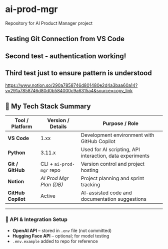 # ai-prod-mgr
Repository for AI Product Manager project
## Testing Git Connection from VS Code
## Second test - authentication working!
## Third test just to ensure pattern is understood
https://www.notion.so/290a7858746d801480e2d4a3baa60a14?v=291a7858746d80d0b584000c9a6315a4&source=copy_link
## 🧠 My Tech Stack Summary

| **Tool / Platform** | **Version / Details** | **Purpose / Role** |
|----------------------|-----------------------|--------------------|
| **VS Code** | 1.xx | Development environment with GitHub Copilot |
| **Python** | 3.11.x | Used for AI scripting, API interaction, data experiments |
| **Git / GitHub** | CLI + `ai-prod-mgr` repo | Version control and project hosting |
| **Notion** | *AI Prod Mgr Plan (DB)* | Project planning and sprint tracking |
| **GitHub Copilot** | Active | AI-assisted code and documentation suggestions |

---

### 🔐 API & Integration Setup
- **OpenAI API** – stored in `.env` file (not committed)  
- **Hugging Face API** – optional; for model testing  
- `.env.example` added to repo for reference
